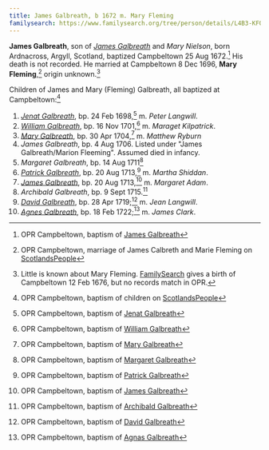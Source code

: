 ```yaml
---
title: James Galbreath, b 1672 m. Mary Fleming
familysearch: https://www.familysearch.org/tree/person/details/L4B3-KFQ
---
```

**James Galbreath**, son of [*James Galbreath*](galbreath-james-1659.md) and *Mary Nielson*,
born Ardnacross, Argyll, Scotland, baptized Campbeltown 25 Aug 1672.[^birth]
His death is not recorded. He married at Campbeltown 8 Dec 1696, **Mary Fleming**,[^marriage] origin unknown.[^mary]

Children of James and Mary (Fleming) Galbreath, all baptized at Campbeltown:[^children]

1. *[Jenat Galbreath](galbreath-janet-1698.md)*, bp. 24 Feb 1698,[^birth-jenat] m. *Peter Langwill*.
2. *[William Galbreath](galbreath-william-1701.md)*, bp. 16 Nov 1701,[^birth-william] m. *Maraget Kilpatrick*.
3. *[Mary Galbreath](galbreath-mary-1704.md)*, bp. 30 Apr 1704,[^birth-mary] m. *Matthew Ryburn*
4. *James Galbreath*, bp. 4 Aug 1706. Listed under "James Galbreath/Marion Fleeming". Assumed died in infancy.
5. *Margaret Galbreath*, bp. 14 Aug 1711[^birth-margaret]
6. *[Patrick Galbreath](galbreath-patrick-1713.md)*, bp. 20 Aug 1713,[^birth-patrick] m. *Martha Shiddan*.
7. *[James Galbreath](galbreath-james-1713.md)*, bp. 20 Aug 1713,[^birth-james2] m. *Margaret Adam*.
8. *Archibald Galbreath*, bp. 9 Sept 1715.[^birth-archibald]
9. *[David Galbreath](galbreath-david-1719.md)*, bp. 28 Apr 1719;[^birth-david] m. *Jean Langwill*.
10. *[Agnes Galbreath](galbreath-agnes-1722.md)*, bp. 18 Feb 1722;[^birth-agnas] m. *James Clark*.

[^birth]: OPR Campbeltown, baptism of [James Galbreath](/sources/opr-campbeltown-births.md#1672-08-25-james-galbreath)

[^marriage]: OPR Campbeltown, marriage of James Calbreth and Marie Fleming on [ScotlandsPeople](https://www.scotlandspeople.gov.uk/record-results?search_type=people&event=M&record_type%5B0%5D=opr_marriages&church_type=Old%20Parish%20Registers&dl_cat=church&dl_rec=church-banns-marriages&surname=calbreth&surname_so=syn&forename=james&forename_so=exact&sex=M&spouse_name=fleming&spouse_name_so=exact&from_year=1696&to_year=1696&county=ARGYLL&record=Church%20of%20Scotland%20%28old%20parish%20registers%29%20Roman%20Catholic%20Church%20Other%20churches&rd_real_name%5B0%5D=CAMPBELTOWN%20%28LANDWARD%29%20OR%20CAMPBELTOWN%20%28BURGH%29%20OR%20CAMPBELTOWN&rd_display_name%5B0%5D=CAMPBELTOWN%20%28LANDWARD%29%7CCAMPBELTOWN%20%28BURGH%29%7CCAMPBELTOWN_CAMPBELTOWN&rd_label%5B0%5D=CAMPBELTOWN&rd_name%5B0%5D=CAMPBELTOWN%20%2ALANDWARD%2A%20OR%20CAMPBELTOWN%20%2ABURGH%2A%20OR%20CAMPBELTOWN)

[^children]: OPR Campbeltown, baptism of children on [ScotlandsPeople](https://www.scotlandspeople.gov.uk/record-results?search_type=people&event=%28B%20OR%20C%20OR%20S%29&record_type%5B0%5D=opr_births&church_type=Old%20Parish%20Registers&dl_cat=church&dl_rec=church-births-baptisms&surname=galbreath&surname_so=fuzzy&forename_so=starts&from_year=1698&to_year=1750&parent_names=galbreath&parent_names_so=fuzzy&parent_name_two=fle&parent_name_two_so=starts&county=ARGYLL&record=Church%20of%20Scotland%20%28old%20parish%20registers%29%20Roman%20Catholic%20Church%20Other%20churches&sort=asc&order=Date&field=year)

[^mary]: Little is known about Mary Fleming. [FamilySearch](https://www.familysearch.org/tree/person/details/K2VD-B41) gives a birth of Campbeltown 12 Feb 1676, but no records match in OPR.

[^birth-jenat]: OPR Campbeltown, baptism of [Jenat Galbreath](/sources/opr-campbeltown-births.md#1698-02-24-jenat-galbreath)

[^birth-william]: OPR Campbeltown, baptism of [William Galbreath](/sources/opr-campbeltown-births.md#1701-11-16-william-galbreath)

[^birth-mary]: OPR Campbeltown, baptism of [Mary Galbreath](/sources/opr-campbeltown-births.md#1704-04-30-mary-galbreath)

[^birth-james1]: OPR Campbeltown, baptism of [James Galbreath](/sources/opr-campbeltown-births.md#1706-08-04-james-galbreath)

[^birth-margaret]: OPR Campbeltown, baptism of [Margaret Galbreath](/sources/opr-campbeltown-births.md#1711-08-14-margaret-galbreath)

[^birth-patrick]: OPR Campbeltown, baptism of [Patrick Galbreath](/sources/opr-campbeltown-births.md#1713-08-20-patrick-galbreath)

[^birth-james2]: OPR Campbeltown, baptism of [James Galbreath](/sources/opr-campbeltown-births.md#1713-03-22-james-galbreath)

[^birth-archibald]: OPR Campbeltown, baptism of [Archibald Galbreath](/sources/opr-campbeltown-births.md#1715-09-09-archibald-galbreath)

[^birth-david]: OPR Campbeltown, baptism of [David Galbreath](/sources/opr-campbeltown-births.md#1719-04-28-david-galbreath)

[^birth-agnas]: OPR Campbeltown, baptism of [Agnas Galbreath](/sources/opr-campbeltown-births.md#1722-02-18-agnas-galbreath)

